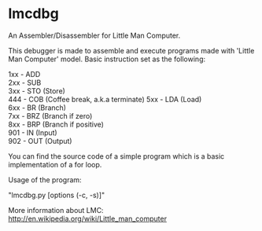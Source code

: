# lmcdbg
An Assembler/Disassembler for Little Man Computer.

This debugger is made to assemble and execute programs made with 'Little Man Computer' model.
Basic instruction set as the following:

 1xx - ADD   
 2xx - SUB      
 3xx - STO (Store)    
 444 - COB (Coffee break, a.k.a terminate) 
 5xx - LDA (Load)           
 6xx - BR (Branch)          
 7xx - BRZ (Branch if zero)     
 8xx - BRP (Branch if positive)  
 901 - IN (Input)             
 902 - OUT (Output)                         

You can find the source code of a simple program which is a basic implementation of a for loop.

Usage of the program:

"lmcdbg.py <filename> [options (-c, -s)]"


More information about LMC:
http://en.wikipedia.org/wiki/Little_man_computer
